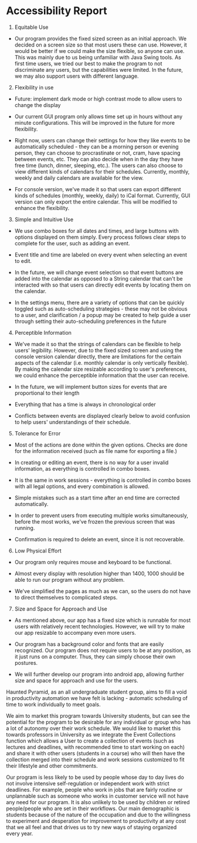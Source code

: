# Accessibility Report

1. Equitable Use

- Our program provides the fixed sized screen as an initial approach. We decided on a screen size so that most users these can use. However, it would be better if we could make the size flexible, so anyone can use. This was mainly due to us being unfamiliar with Java Swing tools. As first time users, we tried our best to make the program to not discriminate any users, but the capabilities were limited. In the future, we may also support users with different language.

2. Flexibility in use
- Future: implement dark mode or high contrast mode to allow users to change the display


- Our current GUI program only allows time set up in hours without any minute configurations. This will be improved in the future for more flexibility.


- Right now, users can change their settings for how they like events to be automatically scheduled - they can be a morning person or evening person, they can choose to procrastinate or not, cram, have spacing between events, etc. They can also decide when in the day they have free time (lunch, dinner, sleeping, etc.). The users can also choose to view different kinds of calendars for their schedules. Currently, monthly, weekly and daily calendars are available for the view.


- For console version, we've made it so that users can export different kinds of schedules (monthly, weekly, daily) to iCal format. Currently, GUI version can only export the entire calendar. This will be modified to enhance the flexibility.

3. Simple and Intuitive Use
- We use combo boxes for all dates and times, and large buttons with options displayed on them simply. Every process follows clear steps to complete for the user, such as adding an event.


- Event title and time are labeled on every event when selecting an event to edit.


- In the future, we will change event selection so that event buttons are added into the calendar as opposed to a String calendar that can't be interacted with so that users can directly edit events by locating them on the calendar.


- In the settings menu, there are a variety of options that can be quickly toggled such as auto-scheduling strategies - these may not be obvious to a user, and clarification / a popup may be created to help guide a user through setting their auto-scheduling preferences in the future

4. Perceptible Information

- We've made it so that the strings of calendars can be flexible to help users' legibility. However, due to the fixed sized screen and using the console version calendar directly, there are limitations for the certain aspects of the calendar (i.e. monthly calendar is only vertically flexible). By making the calendar size resizable according to user's preferences, we could enhance the perceptible information that the user can receive.


- In the future, we will implement button sizes for events that are proportional to their length

- Everything that has a time is always in chronological order


- Conflicts between events are displayed clearly below to avoid confusion to help users' understandings of their schedule.

5. Tolerance for Error

- Most of the actions are done within the given options. Checks are done for the information received (such as file name for exporting a file.)


- In creating or editing an event, there is no way for a user invalid information, as everything is controlled in combo boxes.


- It is the same in work sessions - everything is controlled in combo boxes with all legal options, and every combination is allowed.


- Simple mistakes such as a start time after an end time are corrected automatically.


- In order to prevent users from executing multiple works simultaneously, before the most works, we've frozen the previous screen that was running.


- Confirmation is required to delete an event, since it is not recoverable.

6. Low Physical Effort

- Our program only requires mouse and keyboard to be functional.

- Almost every display with resolution higher than 1400, 1000 should be able to run our program without any problem.

- We've simplified the pages as much as we can, so the users do not have to direct themselves to complicated steps.

7. Size and Space for Approach and Use

- As mentioned above, our app has a fixed size which is runnable for most users with relatively recent technologies. However, we will try to make our app resizable to accompany even more users.

- Our program has a background color and fonts that are easily recognized. Our program does not require users to be at any position, as it just runs on a computer. Thus, they can simply choose their own postures. 

- We will further develop our program into android app, allowing further size and space for approach and use for the users.


Haunted Pyramid, as an all undergraduate student group, aims to fill a void in productivity automation we have felt is lacking - automatic scheduling of time to work individually to meet goals.

We aim to market this program towards University students, but can see the potential for the program to be desirable for any individual or group who has a lot of autonomy over their work schedule. We would like to market this towards professors in University as we integrate the Event Collections function which allows a User to create a collection of events (such as lectures and deadlines, with recommended time to start working on each) and share it with other users (students in a course) who will then have the collection merged into their schedule and work sessions customized to fit their lifestyle and other commitments.

Our program is less likely to be used by people whose day to day lives do not involve intensive self-regulation or independent work with strict deadlines. For example, people who work in jobs that are fairly routine or unplannable such as someone who works in customer service will not have any need for our program. It is also unlikely to be used by children or retired people/people who are set in their workflows. Our main demographic is students because of the nature of the occupation and due to the willingness to experiment and desperation for improvement to productivity at any cost that we all feel and that drives us to try new ways of staying organized every year. 